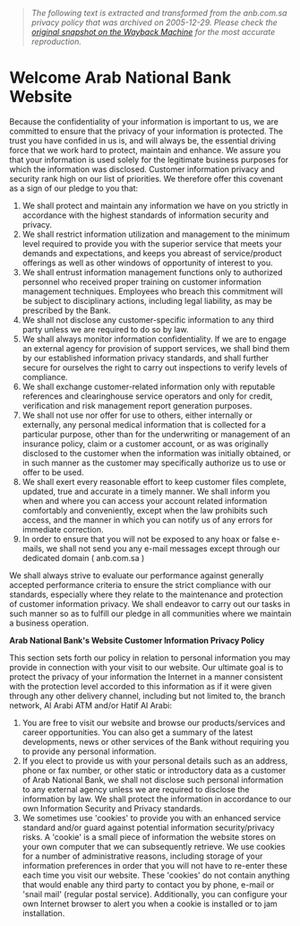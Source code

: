 > *The following text is extracted and transformed from the anb.com.sa privacy policy that was archived on 2005-12-29. Please check the [original snapshot on the Wayback Machine](https://web.archive.org/web/20051229190855id_/http%3A//www.anb.com.sa/privacy.asp) for the most accurate reproduction.*

# Welcome Arab National Bank Website

Because the confidentiality of your information is important to us, we are committed to ensure that the privacy of your information is protected. The trust you have confided in us is, and will always be, the essential driving force that we work hard to protect, maintain and enhance. We assure you that your information is used solely for the legitimate business purposes for which the information was disclosed. Customer information privacy and security rank high on our list of priorities. We therefore offer this covenant as a sign of our pledge to you that: 

  1. We shall protect and maintain any information we have on you strictly in accordance with the highest standards of information security and privacy. 
  2. We shall restrict information utilization and management to the minimum level required to provide you with the superior service that meets your demands and expectations, and keeps you abreast of service/product offerings as well as other windows of opportunity of interest to you.
  3. We shall entrust information management functions only to authorized personnel who received proper training on customer information management techniques. Employees who breach this commitment will be subject to disciplinary actions, including legal liability, as may be prescribed by the Bank. 
  4. We shall not disclose any customer-specific information to any third party unless we are required to do so by law. 
  5. We shall always monitor information confidentiality. If we are to engage an external agency for provision of support services, we shall bind them by our established information privacy standards, and shall further secure for ourselves the right to carry out inspections to verify levels of compliance. 
  6. We shall exchange customer-related information only with reputable references and clearinghouse service operators and only for credit, verification and risk management report generation purposes.
  7. We shall not use nor offer for use to others, either internally or externally, any personal medical information that is collected for a particular purpose, other than for the underwriting or management of an insurance policy, claim or a customer account, or as was originally disclosed to the customer when the information was initially obtained, or in such manner as the customer may specifically authorize us to use or offer to be used.
  8. We shall exert every reasonable effort to keep customer files complete, updated, true and accurate in a timely manner. We shall inform you when and where you can access your account related information comfortably and conveniently, except when the law prohibits such access, and the manner in which you can notify us of any errors for immediate correction. 
  9. In order to ensure that you will not be exposed to any hoax or false e-mails, we shall not send you any e-mail messages except through our dedicated domain ( anb.com.sa )



We shall always strive to evaluate our performance against generally accepted performance criteria to ensure the strict compliance with our standards, especially where they relate to the maintenance and protection of customer information privacy. We shall endeavor to carry out our tasks in such manner so as to fulfill our pledge in all communities where we maintain a business operation. 

**Arab National Bank's Website Customer Information Privacy Policy**

This section sets forth our policy in relation to personal information you may provide in connection with your visit to our website. Our ultimate goal is to protect the privacy of your information the Internet in a manner consistent with the protection level accorded to this information as if it were given through any other delivery channel, including but not limited to, the branch network, Al Arabi ATM and/or Hatif Al Arabi: 

  1. You are free to visit our website and browse our products/services and career opportunities. You can also get a summary of the latest developments, news or other services of the Bank without requiring you to provide any personal information.
  2. If you elect to provide us with your personal details such as an address, phone or fax number, or other static or introductory data as a customer of Arab National Bank, we shall not disclose such personal information to any external agency unless we are required to disclose the information by law. We shall protect the information in accordance to our own Information Security and Privacy standards. 
  3. We sometimes use 'cookies' to provide you with an enhanced service standard and/or guard against potential information security/privacy risks. A 'cookie' is a small piece of information the website stores on your own computer that we can subsequently retrieve. We use cookies for a number of administrative reasons, including storage of your information preferences in order that you will not have to re-enter these each time you visit our website. These 'cookies' do not contain anything that would enable any third party to contact you by phone, e-mail or 'snail mail' (regular postal service). Additionally, you can configure your own Internet browser to alert you when a cookie is installed or to jam installation. 


